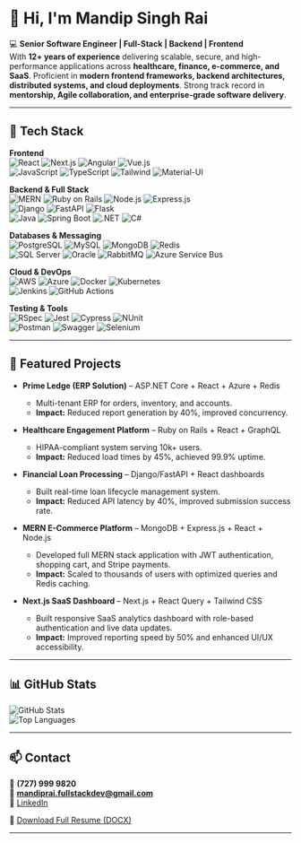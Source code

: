 # 👋 Hi, I'm Mandip Singh Rai  

💻 **Senior Software Engineer | Full-Stack | Backend | Frontend**  
With **12+ years of experience** delivering scalable, secure, and high-performance applications across **healthcare, finance, e-commerce, and SaaS**. Proficient in **modern frontend frameworks, backend architectures, distributed systems, and cloud deployments**. Strong track record in **mentorship, Agile collaboration, and enterprise-grade software delivery**.  

---

## 🚀 Tech Stack  

**Frontend**  
![React](https://img.shields.io/badge/-React-61DAFB?logo=react&logoColor=black) 
![Next.js](https://img.shields.io/badge/-Next.js-000000?logo=nextdotjs) 
![Angular](https://img.shields.io/badge/-Angular-DD0031?logo=angular&logoColor=white) 
![Vue.js](https://img.shields.io/badge/-Vue.js-4FC08D?logo=vue.js&logoColor=white)  
![JavaScript](https://img.shields.io/badge/-JavaScript-F7DF1E?logo=javascript&logoColor=black) 
![TypeScript](https://img.shields.io/badge/-TypeScript-3178C6?logo=typescript&logoColor=white) 
![Tailwind](https://img.shields.io/badge/-TailwindCSS-06B6D4?logo=tailwindcss&logoColor=white) 
![Material-UI](https://img.shields.io/badge/-MaterialUI-0081CB?logo=mui&logoColor=white)  

**Backend & Full Stack**  
![MERN](https://img.shields.io/badge/-MERN%20Stack-3C873A?logo=mongodb&logoColor=white) 
![Ruby on Rails](https://img.shields.io/badge/-Ruby%20on%20Rails-D30001?logo=rubyonrails&logoColor=white) 
![Node.js](https://img.shields.io/badge/-Node.js-339933?logo=nodedotjs&logoColor=white) 
![Express.js](https://img.shields.io/badge/-Express.js-000000?logo=express&logoColor=white)  
![Django](https://img.shields.io/badge/-Django-092E20?logo=django&logoColor=white) 
![FastAPI](https://img.shields.io/badge/-FastAPI-009688?logo=fastapi&logoColor=white) 
![Flask](https://img.shields.io/badge/-Flask-000000?logo=flask&logoColor=white)  
![Java](https://img.shields.io/badge/-Java-007396?logo=java&logoColor=white) 
![Spring Boot](https://img.shields.io/badge/-SpringBoot-6DB33F?logo=springboot&logoColor=white) 
![.NET](https://img.shields.io/badge/-.NET-512BD4?logo=dotnet&logoColor=white) 
![C#](https://img.shields.io/badge/-C%23-239120?logo=c-sharp&logoColor=white)  

**Databases & Messaging**  
![PostgreSQL](https://img.shields.io/badge/-PostgreSQL-336791?logo=postgresql&logoColor=white) 
![MySQL](https://img.shields.io/badge/-MySQL-4479A1?logo=mysql&logoColor=white) 
![MongoDB](https://img.shields.io/badge/-MongoDB-47A248?logo=mongodb&logoColor=white) 
![Redis](https://img.shields.io/badge/-Redis-DC382D?logo=redis&logoColor=white)  
![SQL Server](https://img.shields.io/badge/-SQL%20Server-CC2927?logo=microsoftsqlserver&logoColor=white) 
![Oracle](https://img.shields.io/badge/-Oracle-F80000?logo=oracle&logoColor=white) 
![RabbitMQ](https://img.shields.io/badge/-RabbitMQ-FF6600?logo=rabbitmq&logoColor=white) 
![Azure Service Bus](https://img.shields.io/badge/-Azure%20Service%20Bus-0078D4?logo=microsoftazure&logoColor=white)  

**Cloud & DevOps**  
![AWS](https://img.shields.io/badge/-AWS-FF9900?logo=amazonaws&logoColor=white) 
![Azure](https://img.shields.io/badge/-Azure-0078D4?logo=microsoftazure&logoColor=white) 
![Docker](https://img.shields.io/badge/-Docker-2496ED?logo=docker&logoColor=white) 
![Kubernetes](https://img.shields.io/badge/-Kubernetes-326CE5?logo=kubernetes&logoColor=white)  
![Jenkins](https://img.shields.io/badge/-Jenkins-D24939?logo=jenkins&logoColor=white) 
![GitHub Actions](https://img.shields.io/badge/-GitHub%20Actions-2088FF?logo=githubactions&logoColor=white)  

**Testing & Tools**  
![RSpec](https://img.shields.io/badge/-RSpec-CC342D?logo=ruby&logoColor=white) 
![Jest](https://img.shields.io/badge/-Jest-C21325?logo=jest&logoColor=white) 
![Cypress](https://img.shields.io/badge/-Cypress-17202C?logo=cypress&logoColor=white) 
![NUnit](https://img.shields.io/badge/-NUnit-512BD4?logo=dotnet&logoColor=white)  
![Postman](https://img.shields.io/badge/-Postman-FF6C37?logo=postman&logoColor=white) 
![Swagger](https://img.shields.io/badge/-Swagger-85EA2D?logo=swagger&logoColor=black) 
![Selenium](https://img.shields.io/badge/-Selenium-43B02A?logo=selenium&logoColor=white)  

---

## 📂 Featured Projects  

- **Prime Ledge (ERP Solution)** – ASP.NET Core + React + Azure + Redis  
  - Multi-tenant ERP for orders, inventory, and accounts.  
  - **Impact:** Reduced report generation by 40%, improved concurrency.  

- **Healthcare Engagement Platform** – Ruby on Rails + React + GraphQL  
  - HIPAA-compliant system serving 10k+ users.  
  - **Impact:** Reduced load times by 45%, achieved 99.9% uptime.  

- **Financial Loan Processing** – Django/FastAPI + React dashboards  
  - Built real-time loan lifecycle management system.  
  - **Impact:** Reduced API latency by 40%, improved submission success rate.  

- **MERN E-Commerce Platform** – MongoDB + Express.js + React + Node.js  
  - Developed full MERN stack application with JWT authentication, shopping cart, and Stripe payments.  
  - **Impact:** Scaled to thousands of users with optimized queries and Redis caching.  

- **Next.js SaaS Dashboard** – Next.js + React Query + Tailwind CSS  
  - Built responsive SaaS analytics dashboard with role-based authentication and live data updates.  
  - **Impact:** Improved reporting speed by 50% and enhanced UI/UX accessibility.  

---

## 📊 GitHub Stats  

![GitHub Stats](https://github-readme-stats.vercel.app/api?username=alphadev3296&show_icons=true&theme=tokyonight)  
![Top Languages](https://github-readme-stats.vercel.app/api/top-langs/?username=alphadev3296&layout=compact&theme=tokyonight)  

---

## 📫 Contact  

📱 **(727) 999 9820**  
📧 **mandiprai.fullstackdev@gmail.com**  
🔗 [LinkedIn](https://www.linkedin.com/in/themannyrai/)  

📄 [Download Full Resume (DOCX)](./Mandy%20Rai.doc)  

---
